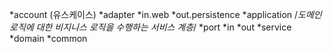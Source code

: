 *account (유스케이스)
	*adapter
		*in.web
		*out.persistence
	*application /*도메인 로직에 대한 비지니스 로직을 수행하는 서비스 계층*/
		*port
			*in
			*out
		*service
	*domain
*common
